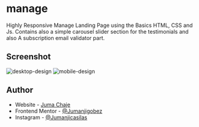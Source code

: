 # manage
Highly Responsive Manage Landing Page using the Basics HTML, CSS and Js. Contains also a simple carousel slider section for the testimonials and also A subscription email validator part.

## Screenshot
![desktop-design](https://github.com/Jumanjigobez/manage/assets/73429193/f6acd5c8-1e12-4cf9-a723-ab632f44273d)
![mobile-design](https://github.com/Jumanjigobez/manage/assets/73429193/3dc5a5f0-423a-4b80-a464-457c968487d5)

## Author
- Website - [Juma Chaje](https://jumanjigobez.github.io/personal_portfolio/)
- Frontend Mentor - [@Jumanjigobez](https://www.frontendmentor.io/profile/Jumanjigobez)
- Instagram - [@Jumanjicasilas](https://www.instagram.com/Jumanjicasilas)
